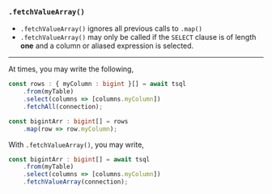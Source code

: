 ### `.fetchValueArray()`

+ `.fetchValueArray()` ignores all previous calls to `.map()`
+ `.fetchValueArray()` may only be called if the `SELECT` clause is of length **one** and a column or aliased expression is selected.

-----

At times, you may write the following,
```ts
const rows : { myColumn : bigint }[] = await tsql
    .from(myTable)
    .select(columns => [columns.myColumn])
    .fetchAll(connection);

const bigintArr : bigint[] = rows
    .map(row => row.myColumn);
```

With `.fetchValueArray()`, you may write,
```ts
const bigintArr : bigint[] = await tsql
    .from(myTable)
    .select(columns => [columns.myColumn])
    .fetchValueArray(connection);
```
